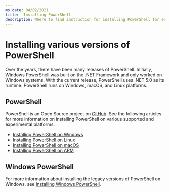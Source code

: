 ```yaml
---
ms.date: 04/02/2021
title:  Installing PowerShell
description: Where to find instruction for installing PowerShell for each of the supported platforms.
---
```

# Installing various versions of PowerShell

Over the years, there have been many releases of PowerShell. Initially, Windows PowerShell was built
on the .NET Framework and only worked on Windows systems. With the current release, PowerShell uses
.NET 5.0 as its runtime. PowerShell runs on Windows, macOS, and Linux platforms.

## PowerShell

PowerShell is an Open Source project on [GitHub](https://github.com/powershell/powershell). See
the following articles for more information on installing PowerShell on various supported and
experimental platforms.

- [Installing PowerShell on Windows](Installing-PowerShell-on-Windows.md)
- [Installing PowerShell on Linux](Installing-PowerShell-on-Linux.md)
- [Installing PowerShell on macOS](Installing-PowerShell-on-macOS.md)
- [Installing PowerShell on ARM](PowerShell-on-ARM.md)

## Windows PowerShell

For more information about installing the legacy versions of PowerShell on Windows, see
[Installing Windows PowerShell](../windows-powershell/install/installing-windows-powershell.md).
